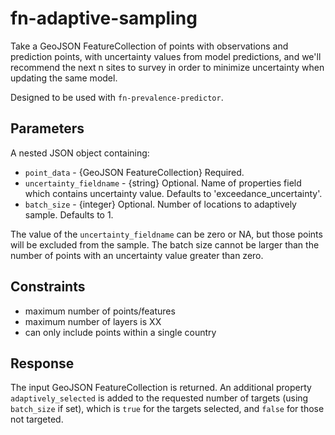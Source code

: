 # fn-adaptive-sampling

Take a GeoJSON FeatureCollection of points with observations and prediction points, with uncertainty values from model predictions, and we'll recommend the next n sites to survey in order to minimize uncertainty when updating the same model.

Designed to be used with `fn-prevalence-predictor`.

## Parameters

A nested JSON object containing:
- `point_data` - {GeoJSON FeatureCollection} Required.
- `uncertainty_fieldname` - {string} Optional. Name of properties field which contains uncertainty value. Defaults to 'exceedance_uncertainty'.
- `batch_size` - {integer} Optional. Number of locations to adaptively sample. Defaults to 1.

The value of the `uncertainty_fieldname` can be zero or NA, but those points will be excluded from the sample. The batch size cannot be larger than the number of points with an uncertainty value greater than zero.

## Constraints

- maximum number of points/features
- maximum number of layers is XX
- can only include points within a single country

## Response

The input GeoJSON FeatureCollection is returned. An additional property `adaptively_selected` is added to the requested number of targets (using `batch_size` if set), which is `true` for the targets selected, and `false` for those not targeted.
